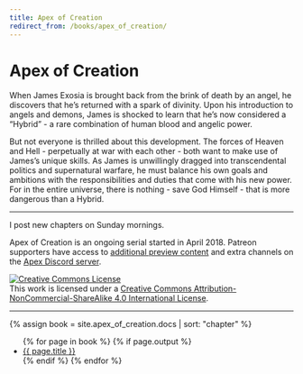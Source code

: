 ```yaml
---
title: Apex of Creation
redirect_from: /books/apex_of_creation/
---
```


# Apex of Creation

When James Exosia is brought back from the brink of death by an angel, he discovers that he’s returned with a spark of divinity. Upon his introduction to angels and demons, James is shocked to learn that he’s now considered a “Hybrid” - a rare combination of human blood and angelic power.

But not everyone is thrilled about this development. The forces of Heaven and Hell - perpetually at war with each other - both want to make use of James’s unique skills. As James is unwillingly dragged into transcendental politics and supernatural warfare, he must balance his own goals and ambitions with the responsibilities and duties that come with his new power. For in the entire universe, there is nothing - save God Himself - that is more dangerous than a Hybrid.

---

I post new chapters on Sunday mornings.

Apex of Creation is an ongoing serial started in April 2018. Patreon supporters have access to [additional preview content](/patreon) and extra channels on the [Apex Discord server](https://discord.gg/U22EMg7).

<a rel="license" href="http://creativecommons.org/licenses/by-nc-sa/4.0/"><img alt="Creative Commons License" style="border-width:0" src="https://i.creativecommons.org/l/by-nc-sa/4.0/88x31.png" /></a><br />This work is licensed under a <a rel="license" href="http://creativecommons.org/licenses/by-nc-sa/4.0/">Creative Commons Attribution-NonCommercial-ShareAlike 4.0 International License</a>.

---


{% assign book = site.apex_of_creation.docs | sort: "chapter" %}
<ul>
{% for page in book %}
    {% if page.output %} <li><a href="{{ page.url }}">{{ page.title }}</a></li>{% endif %}
{% endfor %}
</ul>
